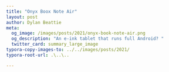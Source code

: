 ```yaml
---
title: "Onyx Boox Note Air"
layout: post
author: Dylan Beattie
meta:
  og_image: /images/posts/2021/onyx-book-note-air.png
  og_description: "An e-ink tablet that runs full Android? "
  twitter_card: summary_large_image
typora-copy-images-to: ../../images/posts/2021/
typora-root-url: .\..\..

---
```


